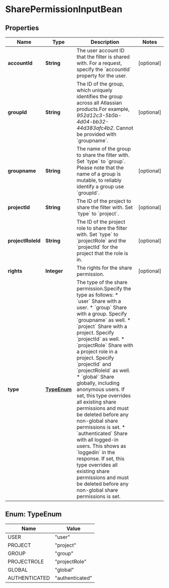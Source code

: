 

# SharePermissionInputBean


## Properties

| Name | Type | Description | Notes |
|------------ | ------------- | ------------- | -------------|
|**accountId** | **String** | The user account ID that the filter is shared with. For a request, specify the &#x60;accountId&#x60; property for the user. |  [optional] |
|**groupId** | **String** | The ID of the group, which uniquely identifies the group across all Atlassian products.For example, *952d12c3-5b5b-4d04-bb32-44d383afc4b2*. Cannot be provided with &#x60;groupname&#x60;. |  [optional] |
|**groupname** | **String** | The name of the group to share the filter with. Set &#x60;type&#x60; to &#x60;group&#x60;. Please note that the name of a group is mutable, to reliably identify a group use &#x60;groupId&#x60;. |  [optional] |
|**projectId** | **String** | The ID of the project to share the filter with. Set &#x60;type&#x60; to &#x60;project&#x60;. |  [optional] |
|**projectRoleId** | **String** | The ID of the project role to share the filter with. Set &#x60;type&#x60; to &#x60;projectRole&#x60; and the &#x60;projectId&#x60; for the project that the role is in. |  [optional] |
|**rights** | **Integer** | The rights for the share permission. |  [optional] |
|**type** | [**TypeEnum**](#TypeEnum) | The type of the share permission.Specify the type as follows:   *  &#x60;user&#x60; Share with a user.  *  &#x60;group&#x60; Share with a group. Specify &#x60;groupname&#x60; as well.  *  &#x60;project&#x60; Share with a project. Specify &#x60;projectId&#x60; as well.  *  &#x60;projectRole&#x60; Share with a project role in a project. Specify &#x60;projectId&#x60; and &#x60;projectRoleId&#x60; as well.  *  &#x60;global&#x60; Share globally, including anonymous users. If set, this type overrides all existing share permissions and must be deleted before any non-global share permissions is set.  *  &#x60;authenticated&#x60; Share with all logged-in users. This shows as &#x60;loggedin&#x60; in the response. If set, this type overrides all existing share permissions and must be deleted before any non-global share permissions is set. |  |



## Enum: TypeEnum

| Name | Value |
|---- | -----|
| USER | &quot;user&quot; |
| PROJECT | &quot;project&quot; |
| GROUP | &quot;group&quot; |
| PROJECTROLE | &quot;projectRole&quot; |
| GLOBAL | &quot;global&quot; |
| AUTHENTICATED | &quot;authenticated&quot; |



